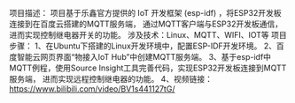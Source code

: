 项目描述：
项目基于乐鑫官方提供的 IoT 开发框架 (esp-idf) ，将ESP32开发板连接到在百度云搭建的MQTT服务端，
通过MQTT客户端与ESP32开发板通信，进而实现控制继电器开关的功能。
涉及技术：Linux、MQTT、WIFI、IOT等
项目步骤：
1、在Ubuntu下搭建的Linux开发环境中，配置ESP-IDF开发环境。
2、百度智能云网页界面“物接入IoT Hub”中创建MQTT服务端。
3、基于esp-idf中MQTT例程，使用Source Insight工具完善代码，实现ESP32开发板连接到MQTT服务端，
进而实现远程控制继电器的功能。
4、视频链接：https://www.bilibili.com/video/BV1s441127tG/
